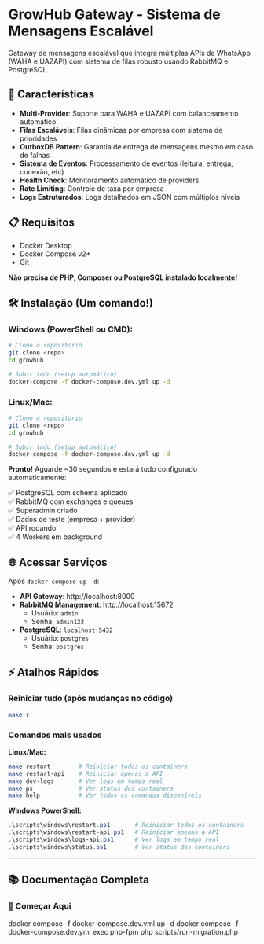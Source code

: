 # GrowHub Gateway - Sistema de Mensagens Escalável

Gateway de mensagens escalável que integra múltiplas APIs de WhatsApp (WAHA e UAZAPI) com sistema de filas robusto usando RabbitMQ e PostgreSQL.

## 🚀 Características

- **Multi-Provider**: Suporte para WAHA e UAZAPI com balanceamento automático
- **Filas Escaláveis**: Filas dinâmicas por empresa com sistema de prioridades
- **OutboxDB Pattern**: Garantia de entrega de mensagens mesmo em caso de falhas
- **Sistema de Eventos**: Processamento de eventos (leitura, entrega, conexão, etc)
- **Health Check**: Monitoramento automático de providers
- **Rate Limiting**: Controle de taxa por empresa
- **Logs Estruturados**: Logs detalhados em JSON com múltiplos níveis

## 📋 Requisitos

- Docker Desktop
- Docker Compose v2+
- Git

**Não precisa de PHP, Composer ou PostgreSQL instalado localmente!**

## 🛠️ Instalação (Um comando!)

### Windows (PowerShell ou CMD):

```bash
# Clone o repositório
git clone <repo>
cd growhub

# Subir tudo (setup automático)
docker-compose -f docker-compose.dev.yml up -d
```

### Linux/Mac:

```bash
# Clone o repositório
git clone <repo>
cd growhub

# Subir tudo (setup automático)
docker-compose -f docker-compose.dev.yml up -d
```

**Pronto!** Aguarde ~30 segundos e estará tudo configurado automaticamente:

✅ PostgreSQL com schema aplicado  
✅ RabbitMQ com exchanges e queues  
✅ Superadmin criado  
✅ Dados de teste (empresa + provider)  
✅ API rodando  
✅ 4 Workers em background  

## 🌐 Acessar Serviços

Após `docker-compose up -d`:

- **API Gateway**: http://localhost:8000
- **RabbitMQ Management**: http://localhost:15672
  - Usuário: `admin`
  - Senha: `admin123`
- **PostgreSQL**: `localhost:5432`
  - Usuário: `postgres`
  - Senha: `postgres`

## ⚡ Atalhos Rápidos

### Reiniciar tudo (após mudanças no código)
```bash
make r
```

### Comandos mais usados

**Linux/Mac:**
```bash
make restart        # Reiniciar todos os containers
make restart-api    # Reiniciar apenas a API
make dev-logs       # Ver logs em tempo real
make ps             # Ver status dos containers
make help           # Ver todos os comandos disponíveis
```

**Windows PowerShell:**
```powershell
.\scripts\windows\restart.ps1       # Reiniciar todos os containers
.\scripts\windows\restart-api.ps1   # Reiniciar apenas a API
.\scripts\windows\logs-api.ps1      # Ver logs em tempo real
.\scripts\windows\status.ps1        # Ver status dos containers
```

---

## 📚 Documentação Completa

### 🌟 Começar Aqui
 docker compose -f docker-compose.dev.yml up -d
 docker compose -f docker-compose.dev.yml exec php-fpm php scripts/run-migration.php
